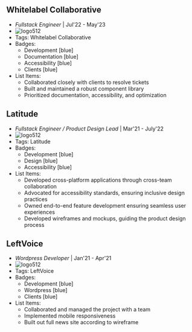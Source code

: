 ## Whitelabel Collaborative
- *Fullstack Engineer* | Jul'22 - May'23
- ![logo512](../assets/logo512.png)
- Tags: Whitelabel Collaborative
- Badges:
  - Development [blue]
  - Documentation [blue]
  - Accessibility [blue]
  - Clients [blue]
- List Items:
  - Collaborated closely with clients to resolve tickets
  - Built and maintained a robust component library
  - Prioritized documentation, accessibility, and optimization

## Latitude
- *Fullstack Engineer / Product Design Lead* | Mar'21 - July'22
- ![logo512](../assets/logo512.png)
- Tags: Latitude
- Badges:
  - Development [blue]
  - Design [blue]
  - Accessibility [blue]
- List Items:
  - Developed cross-platform applications through cross-team collaboration
  - Advocated for accessibility standards, ensuring inclusive design practices
  - Owned end-to-end feature development ensuring seamless user experiences
  - Developed wireframes and mockups, guiding the product design process

## LeftVoice
- *Wordpress Developer* | Jan'21 - Apr'21
- ![logo512](../assets/logo512.png)
- Tags: LeftVoice
- Badges:
  - Development [blue]
  - Wordpress [blue]
  - Clients [blue]
- List Items:
  - Collaborated and managed the project with a team
  - Implemented mobile responsiveness
  - Built out full news site according to wireframe